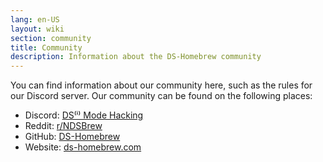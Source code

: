 ```yaml
---
lang: en-US
layout: wiki
section: community
title: Community
description: Information about the DS-Homebrew community
---
```


You can find information about our community here, such as the rules for our Discord server. Our community can be found on the following places:
- Discord: [DS⁽ⁱ⁾ Mode Hacking](https://ds-homebrew.com/discord)
- Reddit: [r/NDSBrew](https://reddit.com/r/NDSBrew)
- GitHub: [DS-Homebrew](https://github.com/DS-Homebrew)
- Website: [ds-homebrew.com](https://ds-homebrew.com)
